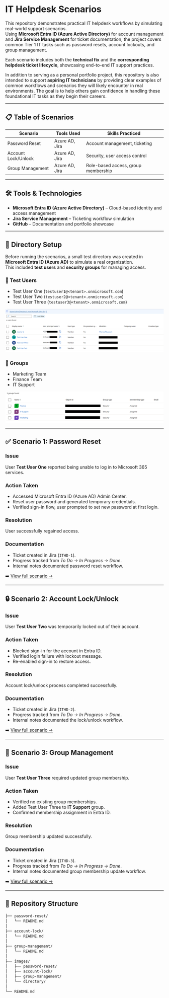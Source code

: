 # IT Helpdesk Scenarios

This repository demonstrates practical IT helpdesk workflows by simulating real-world support scenarios.  
Using **Microsoft Entra ID (Azure Active Directory)** for account management and **Jira Service Management** for ticket documentation, the project covers common Tier 1 IT tasks such as password resets, account lockouts, and group management.  

Each scenario includes both the **technical fix** and the **corresponding helpdesk ticket lifecycle**, showcasing end-to-end IT support practices.  

In addition to serving as a personal portfolio project, this repository is also intended to support **aspiring IT technicians** by providing clear examples of common workflows and scenarios they will likely encounter in real environments. The goal is to help others gain confidence in handling these foundational IT tasks as they begin their careers.  

---

## 📋 Table of Scenarios

| Scenario | Tools Used | Skills Practiced |
|----------|------------|------------------|
| Password Reset | Azure AD, Jira | Account management, ticketing |
| Account Lock/Unlock | Azure AD, Jira | Security, user access control |
| Group Management | Azure AD, Jira | Role-based access, group membership |

---

## 🛠 Tools & Technologies
- **Microsoft Entra ID (Azure Active Directory)** – Cloud-based identity and access management  
- **Jira Service Management** – Ticketing workflow simulation  
- **GitHub** – Documentation and portfolio showcase  

---

## 📇 Directory Setup

Before running the scenarios, a small test directory was created in **Microsoft Entra ID (Azure AD)** to simulate a real organization.  
This included **test users** and **security groups** for managing access.

### 👤 Test Users
- Test User One (`testuser1@<tenant>.onmicrosoft.com`)  
- Test User Two (`testuser2@<tenant>.onmicrosoft.com`)  
- Test User Three (`testuser3@<tenant>.onmicrosoft.com`)  

![Azure AD – User Directory](images/directory/directory_users.png)  

### 👥 Groups
- Marketing Team  
- Finance Team  
- IT Support  

![Azure AD – Group Directory](images/directory/directory_groups.png)  

---

## ✅ Scenario 1: Password Reset

### Issue
User **Test User One** reported being unable to log in to Microsoft 365 services.  

### Action Taken
- Accessed Microsoft Entra ID (Azure AD) Admin Center.  
- Reset user password and generated temporary credentials.  
- Verified sign-in flow, user prompted to set new password at first login.  

### Resolution
User successfully regained access.  

### Documentation
- Ticket created in Jira (`ITHD-1`).  
- Progress tracked from *To Do → In Progress → Done*.  
- Internal notes documented password reset workflow.

➡️ [View full scenario →](./password-reset.md)

---

## 🔒 Scenario 2: Account Lock/Unlock

### Issue
User **Test User Two** was temporarily locked out of their account.  

### Action Taken
- Blocked sign-in for the account in Entra ID.  
- Verified login failure with lockout message.  
- Re-enabled sign-in to restore access.  

### Resolution
Account lock/unlock process completed successfully.  

### Documentation
- Ticket created in Jira (`ITHD-2`).  
- Progress tracked from *To Do → In Progress → Done*.  
- Internal notes documented the lock/unlock workflow.  


➡️ [View full scenario →](./account-lock.md)

---

## 👥 Scenario 3: Group Management

### Issue
User **Test User Three** required updated group membership.  

### Action Taken
- Verified no existing group memberships.  
- Added Test User Three to **IT Support** group.  
- Confirmed membership assignment in Entra ID.  

### Resolution
Group membership updated successfully.  

### Documentation
- Ticket created in Jira (`ITHD-3`).  
- Progress tracked from *To Do → In Progress → Done*.  
- Internal notes documented group membership update workflow.  

➡️ [View full scenario →](./group-management.md)

---

## 📂 Repository Structure
```plaintext
├── password-reset/
│   └── README.md
│
├── account-lock/
│   └── README.md
│
├── group-management/
│   └── README.md
│
├── images/
│   ├── password-reset/
│   ├── account-lock/
│   ├── group-management/
│   └── directory/
│
└── README.md

